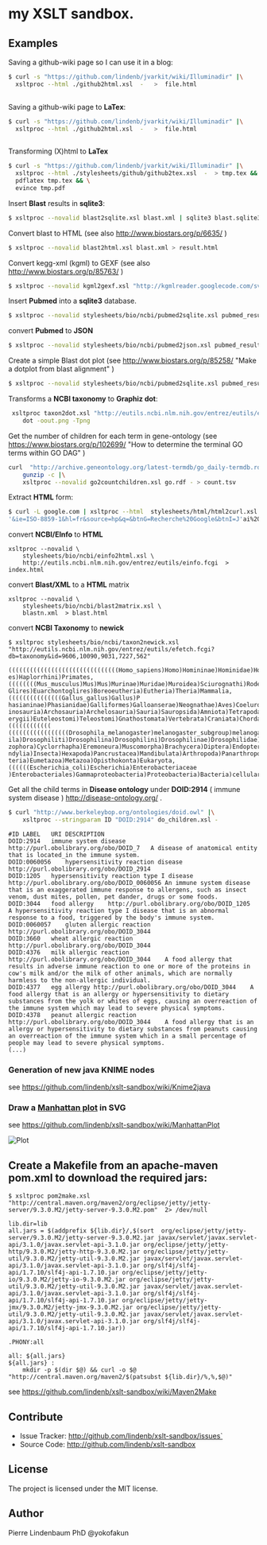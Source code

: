 # my XSLT sandbox.


## Examples

Saving a github-wiki page so I can use it in a blog:

```bash
$ curl -s "https://github.com/lindenb/jvarkit/wiki/Illuminadir" |\
  xsltproc --html ./github2html.xsl  -   >  file.html
  
```

Saving a github-wiki page to **LaTex**:

```bash
$ curl -s "https://github.com/lindenb/jvarkit/wiki/Illuminadir" |\
  xsltproc --html ./github2html.xsl  -   >  file.html
  
```


Transforming (X)html to **LaTex**

```bash
$ curl -s "https://github.com/lindenb/jvarkit/wiki/Illuminadir" |\
  xsltproc --html ./stylesheets/github/github2tex.xsl  -  > tmp.tex && \
  pdflatex tmp.tex && \
  evince tmp.pdf
```

Insert **Blast** results in **sqlite3**:
```bash
$ xsltproc --novalid blast2sqlite.xsl blast.xml | sqlite3 blast.sqlite3
```

Convert blast to HTML (see also http://www.biostars.org/p/6635/ )

```bash
$ xsltproc --novalid blast2html.xsl blast.xml > result.html
```


Convert kegg-xml (kgml) to GEXF (see also http://www.biostars.org/p/85763/ )

```bash
$ xsltproc --novalid kgml2gexf.xsl "http://kgmlreader.googlecode.com/svn/trunk/KGMLReader/testData/kgml/non-metabolic/organisms/hsa/hsa04060.xml" > result.gexf
```

Insert **Pubmed** into a **sqlite3** database.

```bash
$ xsltproc --novalid stylesheets/bio/ncbi/pubmed2sqlite.xsl pubmed_result.xml | sqlite3 jeter.db
```

convert **Pubmed** to **JSON**

```bash
$ xsltproc --novalid stylesheets/bio/ncbi/pubmed2json.xsl pubmed_result.xml  | python -mjson.tool

```


Create a simple Blast dot plot (see  http://www.biostars.org/p/85258/ "Make a dotplot from blast alignment" ) 

```bash
$ xsltproc --novalid stylesheets/bio/ncbi/pubmed2sqlite.xsl pubmed_result.xml | sqlite3 jeter.db
```


Transforms a **NCBI taxonomy** to **Graphiz dot**:
```bash
 xsltproc taxon2dot.xsl "http://eutils.ncbi.nlm.nih.gov/entrez/eutils/efetch.fcgi?db=taxonomy&id=9606,9913,30521,562,2157" |\
 	dot -oout.png -Tpng 
```

Get the number of children for each term in gene-ontology (see  https://www.biostars.org/p/102699/ "How to determine the terminal GO terms within GO DAG" ) 

```bash
curl  "http://archive.geneontology.org/latest-termdb/go_daily-termdb.rdf-xml.gz" |\
	gunzip -c |\
	xsltproc --novalid go2countchildren.xsl go.rdf - > count.tsv
```

Extract **HTML** form:
```bash
$ curl -L google.com | xsltproc --html  stylesheets/html/html2curl.xsl -
'&ie=ISO-8859-1&hl=fr&source=hp&q=&btnG=Recherche%20Google&btnI=J'ai%20de%20la%20chance&gbv=1'
```

convert **NCBI/EInfo** to **HTML**

```
xsltproc --novalid \
	stylesheets/bio/ncbi/einfo2html.xsl \
	http://eutils.ncbi.nlm.nih.gov/entrez/eutils/einfo.fcgi  > index.html
```

convert **Blast/XML** to a **HTML** matrix

```
xsltproc --novalid \
	stylesheets/bio/ncbi/blast2matrix.xsl \
	blastn.xml  > blast.html
```

convert **NCBI Taxonomy** to **newick**

```
$ xsltproc stylesheets/bio/ncbi/taxon2newick.xsl "http://eutils.ncbi.nlm.nih.gov/entrez/eutils/efetch.fcgi?db=taxonomy&id=9606,10090,9031,7227,562" 

(((((((((((((((((((((((((((((((Homo_sapiens)Homo)Homininae)Hominidae)Hominoidea)Catarrhini)Simiiform
es)Haplorrhini)Primates,((((((((Mus_musculus)Mus)Mus)Murinae)Muridae)Muroidea)Sciurognathi)Rodentia)
Glires)Euarchontoglires)Boreoeutheria)Eutheria)Theria)Mammalia,(((((((((((((((Gallus_gallus)Gallus)P
hasianinae)Phasianidae)Galliformes)Galloanserae)Neognathae)Aves)Coelurosauria)Theropoda)Saurischia)D
inosauria)Archosauria)Archelosauria)Sauria)Sauropsida)Amniota)Tetrapoda)Dipnotetrapodomorpha)Sarcopt
erygii)Euteleostomi)Teleostomi)Gnathostomata)Vertebrata)Craniata)Chordata)Deuterostomia,((((((((((((
(((((((((((((((((Drosophila_melanogaster)melanogaster_subgroup)melanogaster_group)Sophophora)Drosoph
ila)Drosophiliti)Drosophilina)Drosophilini)Drosophilinae)Drosophilidae)Ephydroidea)Acalyptratae)Schi
zophora)Cyclorrhapha)Eremoneura)Muscomorpha)Brachycera)Diptera)Endopterygota)Neoptera)Pterygota)Dico
ndylia)Insecta)Hexapoda)Pancrustacea)Mandibulata)Arthropoda)Panarthropoda)Ecdysozoa)Protostomia)Bila
teria)Eumetazoa)Metazoa)Opisthokonta)Eukaryota,((((((Escherichia_coli)Escherichia)Enterobacteriaceae
)Enterobacteriales)Gammaproteobacteria)Proteobacteria)Bacteria)cellular_organisms);

```

Get all the child terms in **Disease ontology** under **DOID:2914** ( immune system disease ) http://disease-ontology.org/ .


```bash
$ curl "http://www.berkeleybop.org/ontologies/doid.owl" |\
    xsltproc --stringparam ID "DOID:2914" do_children.xsl -
```

```tsv
#ID	LABEL	URI	DESCRIPTION
DOID:2914	immune system disease	http://purl.obolibrary.org/obo/DOID_7	A disease of anatomical entity that is located_in the immune system.
DOID:0060056	hypersensitivity reaction disease	http://purl.obolibrary.org/obo/DOID_2914	
DOID:1205	hypersensitivity reaction type I disease	http://purl.obolibrary.org/obo/DOID_0060056	An immune system disease that is an exaggerated immune response to allergens, such as insect venom, dust mites, pollen, pet dander, drugs or some foods.
DOID:3044	food allergy	http://purl.obolibrary.org/obo/DOID_1205	A hypersensitivity reaction type I disease that is an abnormal response to a food, triggered by the body's immune system.
DOID:0060057	gluten allergic reaction	http://purl.obolibrary.org/obo/DOID_3044	
DOID:3660	wheat allergic reaction	http://purl.obolibrary.org/obo/DOID_3044	
DOID:4376	milk allergic reaction	http://purl.obolibrary.org/obo/DOID_3044	A food allergy that results in adverse immune reaction to one or more of the proteins in cow's milk and/or the milk of other animals, which are normally harmless to the non-allergic individual.
DOID:4377	egg allergy	http://purl.obolibrary.org/obo/DOID_3044	A food allergy that is an allergy or hypersensitivity to dietary substances from the yolk or whites of eggs, causing an overreaction of the immune system which may lead to severe physical symptoms.
DOID:4378	peanut allergic reaction	http://purl.obolibrary.org/obo/DOID_3044	A food allergy that is an allergy or hypersensitivity to dietary substances from peanuts causing an overreaction of the immune system which in a small percentage of people may lead to severe physical symptoms.
(...)
```

### Generation of new java __KNIME__ nodes

see https://github.com/lindenb/xslt-sandbox/wiki/Knime2java

### Draw a [Manhattan plot](https://en.wikipedia.org/wiki/Manhattan_plot) in SVG

see https://github.com/lindenb/xslt-sandbox/wiki/ManhattanPlot

![Plot](http://i.imgur.com/HrGjouY.jpg)

## Create a Makefile from an apache-maven pom.xml to download the required jars:

```
$ xsltproc pom2make.xsl "http://central.maven.org/maven2/org/eclipse/jetty/jetty-server/9.3.0.M2/jetty-server-9.3.0.M2.pom"  2> /dev/null 
```

```make
lib.dir=lib
all.jars = $(addprefix ${lib.dir}/,$(sort  org/eclipse/jetty/jetty-server/9.3.0.M2/jetty-server-9.3.0.M2.jar javax/servlet/javax.servlet-api/3.1.0/javax.servlet-api-3.1.0.jar org/eclipse/jetty/jetty-http/9.3.0.M2/jetty-http-9.3.0.M2.jar org/eclipse/jetty/jetty-util/9.3.0.M2/jetty-util-9.3.0.M2.jar javax/servlet/javax.servlet-api/3.1.0/javax.servlet-api-3.1.0.jar org/slf4j/slf4j-api/1.7.10/slf4j-api-1.7.10.jar org/eclipse/jetty/jetty-io/9.3.0.M2/jetty-io-9.3.0.M2.jar org/eclipse/jetty/jetty-util/9.3.0.M2/jetty-util-9.3.0.M2.jar javax/servlet/javax.servlet-api/3.1.0/javax.servlet-api-3.1.0.jar org/slf4j/slf4j-api/1.7.10/slf4j-api-1.7.10.jar org/eclipse/jetty/jetty-jmx/9.3.0.M2/jetty-jmx-9.3.0.M2.jar org/eclipse/jetty/jetty-util/9.3.0.M2/jetty-util-9.3.0.M2.jar javax/servlet/javax.servlet-api/3.1.0/javax.servlet-api-3.1.0.jar org/slf4j/slf4j-api/1.7.10/slf4j-api-1.7.10.jar))

.PHONY:all

all: ${all.jars}
${all.jars} : 
	mkdir -p $(dir $@) && curl -o $@ "http://central.maven.org/maven2/$(patsubst ${lib.dir}/%,%,$@)"
```
see https://github.com/lindenb/xslt-sandbox/wiki/Maven2Make

## Contribute

- Issue Tracker: http://github.com/lindenb/xslt-sandbox/issues`
- Source Code: http://github.com/lindenb/xslt-sandbox

## License

The project is licensed under the MIT license.

## Author

Pierre Lindenbaum PhD @yokofakun



